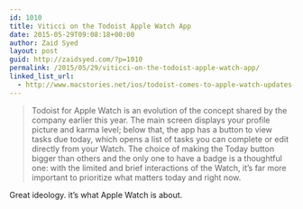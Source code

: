 ```yaml
---
id: 1010
title: Viticci on the Todoist Apple Watch App
date: 2015-05-29T09:08:18+00:00
author: Zaid Syed
layout: post
guid: http://zaidsyed.com/?p=1010
permalink: /2015/05/29/viticci-on-the-todoist-apple-watch-app/
linked_list_url:
  - http://www.macstories.net/ios/todoist-comes-to-apple-watch-updates-ios-8-extension/
---
```

> Todoist for Apple Watch is an evolution of the concept shared by the company earlier this year. The main screen displays your profile picture and karma level; below that, the app has a button to view tasks due today, which opens a list of tasks you can complete or edit directly from your Watch. The choice of making the Today button bigger than others and the only one to have a badge is a thoughtful one: with the limited and brief interactions of the Watch, it&#8217;s far more important to prioritize what matters today and right now. 

Great ideology. it&#8217;s what Apple Watch is about.